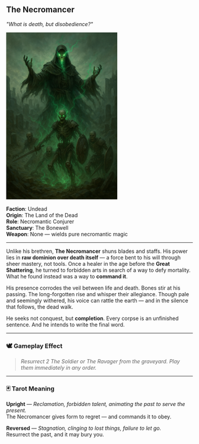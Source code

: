 ## The Necromancer

*"What is death, but disobedience?"*

<img src="../resources/images/cards/characters/the-necromancer.png" width="300px"/>

**Faction**: Undead  
**Origin**: The Land of the Dead  
**Role**: Necromantic Conjurer  
**Sanctuary**: The Bonewell  
**Weapon**: None — wields pure necromantic magic

---

Unlike his brethren, **The Necromancer** shuns blades and staffs. His power lies in **raw dominion over death itself** — a force bent to his will through sheer mastery, not tools. Once a healer in the age before the **Great Shattering**, he turned to forbidden arts in search of a way to defy mortality. What he found instead was a way to **command it**.

His presence corrodes the veil between life and death. Bones stir at his passing. The long-forgotten rise and whisper their allegiance. Though pale and seemingly withered, his voice can rattle the earth — and in the silence that follows, the dead walk.

He seeks not conquest, but **completion**. Every corpse is an unfinished sentence. And he intends to write the final word.

---

### 🕊 Gameplay Effect

> *Resurrect 2 The Soldier or The Ravager from the graveyard. Play them immediately in any order.*

---

### 🃏 Tarot Meaning

**Upright** — *Reclamation, forbidden talent, animating the past to serve the present.*  
The Necromancer gives form to regret — and commands it to obey.

**Reversed** — *Stagnation, clinging to lost things, failure to let go.*  
Resurrect the past, and it may bury you.
